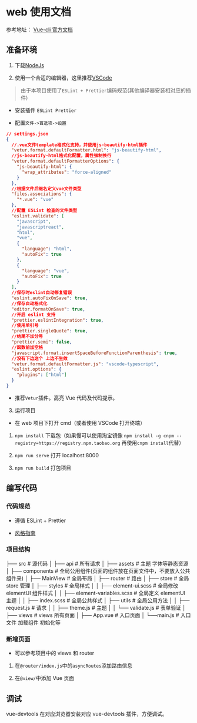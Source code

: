 # web 使用文档

参考地址： [Vue-cli 官方文档](https://cli.vuejs.org/zh/guide/)

## 准备环境

1. 下载[NodeJs](https://nodejs.org/en/)

2. 使用一个合适的编辑器，这里推荐[VSCode](https://code.visualstudio.com/)

> 由于本项目使用了`ESLint + Prettier`编码规范(其他编译器安装相对应的插件)

- 安装插件 `ESLint Prettier`

- 配置`文件->首选项->设置`

```json
// settings.json
{
  //.vue文件template格式化支持，并使用js-beautify-html插件
  "vetur.format.defaultFormatter.html": "js-beautify-html",
  //js-beautify-html格式化配置，属性强制换行
  "vetur.format.defaultFormatterOptions": {
    "js-beautify-html": {
      "wrap_attributes": "force-aligned"
    }
  },
  //根据文件后缀名定义vue文件类型
  "files.associations": {
    "*.vue": "vue"
  },
  //配置 ESLint 检查的文件类型
  "eslint.validate": [
    "javascript",
    "javascriptreact",
    "html",
    "vue",
    {
      "language": "html",
      "autoFix": true
    },
    {
      "language": "vue",
      "autoFix": true
    }
  ],
  //保存时eslint自动修复错误
  "eslint.autoFixOnSave": true,
  //保存自动格式化
  "editor.formatOnSave": true,
  //开启 eslint 支持
  "prettier.eslintIntegration": true,
  //使用单引号
  "prettier.singleQuote": true,
  //结尾不加分号
  "prettier.semi": false,
  //函数前加空格
  "javascript.format.insertSpaceBeforeFunctionParenthesis": true,
  //没有下边这个 上边不生效
  "vetur.format.defaultFormatter.js": "vscode-typescript",
  "eslint.options": {
    "plugins": ["html"]
  }
}
```

- 推荐`Vetur`插件。高亮 Vue 代码及代码提示。

3. 运行项目

- 在 web 项目下打开 cmd（或者使用 VSCode 打开终端）

1. `npm install` 下载包（如果慢可以使用淘宝镜像 `npm install -g cnpm --registry=https://registry.npm.taobao.org` 再使用`cnpm install`代替）

2. `npm run serve` 打开 localhost:8000

3. `npm run build` 打包项目

## 编写代码

### 代码规范

- 遵循 ESLint + Prettier

- [风格指南](https://cn.vuejs.org/v2/style-guide/index.html)

### 项目结构

├── src # 源代码
│ ├── api # 所有请求
│ ├── assets # 主题 字体等静态资源
│ ├── components # 全局公用组件(页面的组件放在页面文件中，不要放入公共组件来)
│ ├── MainView # 全局布局
│ ├── router # 路由
│ ├── store # 全局 store 管理
│ ├── styles # 全局样式
│ │ ├── element-ui.scss # 全局修改 elementUI 组件样式
│ │ ├── element-variables.scss # 全局定义 elementUI 主题
│ │ ├── index.scss # 全局公共样式
│ ├── utils # 全局公用方法
│ │ ├── request.js # 请求
│ │ ├── theme.js # 主题
│ │ └── validate.js # 表单验证
│ ├── views # views 所有页面
│ ├── App.vue # 入口页面
│ └──main.js # 入口文件 加载组件 初始化等

### 新增页面

- 可以参考项目中的 views 和 router

1. 在`@router/index.js`中的`asyncRoutes`添加路由信息

2. 在`@view/`中添加 Vue 页面

## 调试

vue-devtools 在对应浏览器安装对应 vue-devtools 插件，方便调试。
